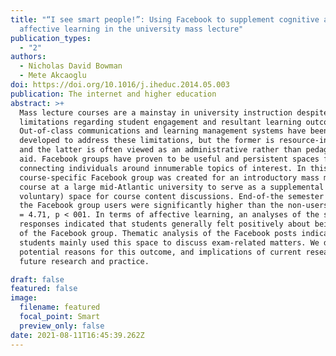 ```yaml
---
title: "“I see smart people!”: Using Facebook to supplement cognitive and
  affective learning in the university mass lecture"
publication_types:
  - "2"
authors:
  - Nicholas David Bowman
  - Mete Akcaoglu
doi: https://doi.org/10.1016/j.iheduc.2014.05.003
publication: The internet and higher education
abstract: >+
  Mass lecture courses are a mainstay in university instruction despite their
  limitations regarding student engagement and resultant learning outcomes.
  Out-of-class communications and learning management systems have been
  developed to address these limitations, but the former is resource-intensive
  and the latter is often viewed as an administrative rather than pedagogical
  aid. Facebook groups have proven to be useful and persistent spaces for
  connecting individuals around innumerable topics of interest. In this study, a
  course-specific Facebook group was created for an introductory mass media
  course at a large mid-Atlantic university to serve as a supplemental (and
  voluntary) space for course content discussions. End-of-the semester grades of
  the Facebook group users were significantly higher than the non-users, t(319)
  = 4.71, p < 001. In terms of affective learning, an analyses of the student
  responses indicated that students generally felt positively about being a part
  of the Facebook group. Thematic analysis of the Facebook posts indicated that
  students mainly used this space to discuss exam-related matters. We discuss
  potential reasons for this outcome, and implications of current research for
  future research and practice.

draft: false
featured: false
image:
  filename: featured
  focal_point: Smart
  preview_only: false
date: 2021-08-11T16:45:39.262Z
---
```

